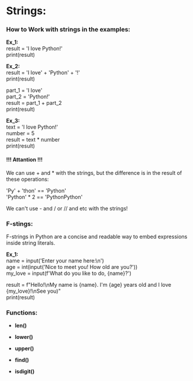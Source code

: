 # Strings:


### How to Work with strings in the examples:

**Ex_1:**  
result = 'I love Python!'  
print(result)

**Ex_2:**  
result = 'I love' + 'Python' + '!'  
print(result)

part_1 = 'I love'  
part_2 = 'Python!'  
result = part_1 + part_2  
print(result)

**Ex_3:**  
text = 'I love Python!'  
number = 5  
result = text * number  
print(result)

#### **!!! Attantion !!!**  
We can use + and * with the strings, but the difference is in the result of these operations:  

'Py' + 'thon' == 'Python'  
'Python' * 2 == 'PythonPython'

We can't use - and / or // and etc with the strings!


### F-stings:

F-strings in Python are a concise and readable way to embed expressions inside string literals.

**Ex_1:**  
name = input('Enter your name here:\n')  
age = int(input('Nice to meet you! How old are you?'))  
my_love = input(f'What do you like to do, {name}?')  

result = f"Hello!\nMy name is {name}. I'm {age} years old and I love {my_love}!\nSee you)"  
print(result)


### Functions:

- **len()**

- **lower()**

- **upper()**

- **find()**

- **isdigit()**